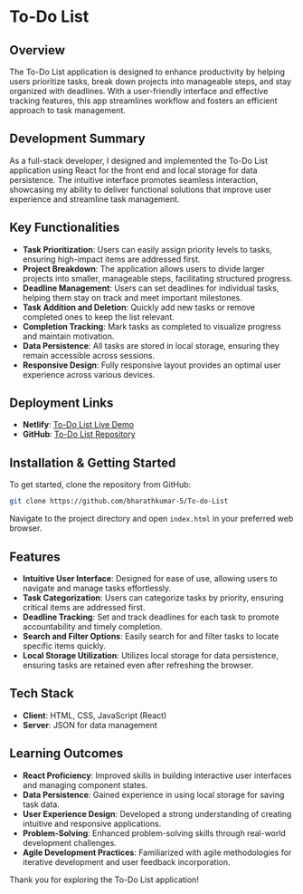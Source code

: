 # To-Do List

## Overview

The To-Do List application is designed to enhance productivity by helping users prioritize tasks, break down projects into manageable steps, and stay organized with deadlines. With a user-friendly interface and effective tracking features, this app streamlines workflow and fosters an efficient approach to task management.

## Development Summary

As a full-stack developer, I designed and implemented the To-Do List application using React for the front end and local storage for data persistence. The intuitive interface promotes seamless interaction, showcasing my ability to deliver functional solutions that improve user experience and streamline task management.

## Key Functionalities

- **Task Prioritization**: Users can easily assign priority levels to tasks, ensuring high-impact items are addressed first.
- **Project Breakdown**: The application allows users to divide larger projects into smaller, manageable steps, facilitating structured progress.
- **Deadline Management**: Users can set deadlines for individual tasks, helping them stay on track and meet important milestones.
- **Task Addition and Deletion**: Quickly add new tasks or remove completed ones to keep the list relevant.
- **Completion Tracking**: Mark tasks as completed to visualize progress and maintain motivation.
- **Data Persistence**: All tasks are stored in local storage, ensuring they remain accessible across sessions.
- **Responsive Design**: Fully responsive layout provides an optimal user experience across various devices.

## Deployment Links

- **Netlify**: [To-Do List Live Demo](https://bharathkumar-5.github.io/To-do-List/)
- **GitHub**: [To-Do List Repository](https://github.com/bharathkumar-5/To-do-List)

## Installation & Getting Started

To get started, clone the repository from GitHub:

```bash
git clone https://github.com/bharathkumar-5/To-do-List
```

Navigate to the project directory and open `index.html` in your preferred web browser.

## Features

- **Intuitive User Interface**: Designed for ease of use, allowing users to navigate and manage tasks effortlessly.
- **Task Categorization**: Users can categorize tasks by priority, ensuring critical items are addressed first.
- **Deadline Tracking**: Set and track deadlines for each task to promote accountability and timely completion.
- **Search and Filter Options**: Easily search for and filter tasks to locate specific items quickly.
- **Local Storage Utilization**: Utilizes local storage for data persistence, ensuring tasks are retained even after refreshing the browser.

## Tech Stack

- **Client**: HTML, CSS, JavaScript (React)
- **Server**: JSON for data management

## Learning Outcomes

- **React Proficiency**: Improved skills in building interactive user interfaces and managing component states.
- **Data Persistence**: Gained experience in using local storage for saving task data.
- **User Experience Design**: Developed a strong understanding of creating intuitive and responsive applications.
- **Problem-Solving**: Enhanced problem-solving skills through real-world development challenges.
- **Agile Development Practices**: Familiarized with agile methodologies for iterative development and user feedback incorporation.

Thank you for exploring the To-Do List application!
